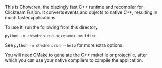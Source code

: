 This is Chowdren, the blazingly fast C++ runtime and recompiler for
Clickteam Fusion. It converts events and objects to native C++, resulting
in much faster applications.

To use it, run the following from this directory:

```python -m chowdren.run <exename> <outdir>```

See `python -m chwdren.run --help` for more extra options.

You will need CMake to generate the C++ makefile or projectfile, after
which you can use your native compilers to compile the application.
